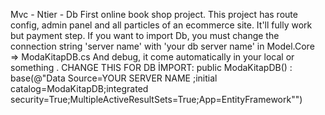Mvc - Ntier - Db First online book shop project.
This project has route config, admin panel and all particles of an ecommerce site. It'll fully work but payment step.
If you want to import Db, you must change the connection string 'server name' with 'your db server name' in Model.Core => ModaKitapDB.cs And debug, it come automatically in your local or something .
CHANGE THIS FOR DB İMPORT:
         public ModaKitapDB()
             : base(@"Data Source=YOUR SERVER NAME ;initial catalog=ModaKitapDB;integrated security=True;MultipleActiveResultSets=True;App=EntityFramework&quot;")
       
